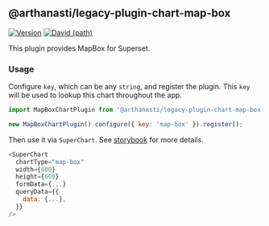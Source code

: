 ## @arthanasti/legacy-plugin-chart-map-box

[![Version](https://img.shields.io/npm/v/@superset-ui/legacy-plugin-chart-map-box.svg?style=flat-square)](https://www.npmjs.com/package/@superset-ui/legacy-plugin-chart-map-box)
[![David (path)](https://img.shields.io/david/apache-superset/superset-ui-plugins.svg?path=packages%2Fsuperset-ui-legacy-plugin-chart-map-box&style=flat-square)](https://david-dm.org/apache-superset/superset-ui-plugins?path=packages/superset-ui-legacy-plugin-chart-map-box)

This plugin provides MapBox for Superset.

### Usage

Configure `key`, which can be any `string`, and register the plugin. This `key` will be used to
lookup this chart throughout the app.

```js
import MapBoxChartPlugin from '@arthanasti/legacy-plugin-chart-map-box';

new MapBoxChartPlugin().configure({ key: 'map-box' }).register();
```

Then use it via `SuperChart`. See
[storybook](https://apache-superset.github.io/superset-ui-plugins/?selectedKind=plugin-chart-map-box)
for more details.

```js
<SuperChart
  chartType="map-box"
  width={600}
  height={600}
  formData={...}
  queryData={{
    data: {...},
  }}
/>
```

